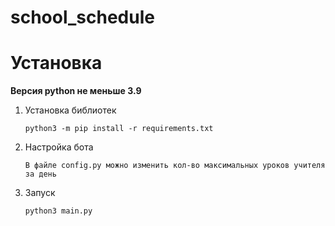 # school_schedule

# Установка
**Версия python не меньше 3.9**

  1. Установка библиотек
     
      ```python3 -m pip install -r requirements.txt```
  3. Настройка бота
     
       ```В файле config.py можно изменить кол-во максимальных уроков учителя за день```
  4. Запуск
     
       ```python3 main.py```
